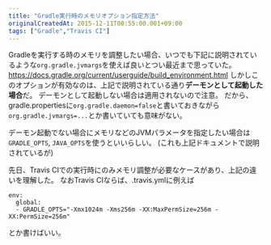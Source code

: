 ```yaml
---
title: "Gradle実行時のメモリオプション指定方法"
originalCreatedAt: 2015-12-11T00:55:00.001+09:00
tags: ["Gradle","Travis CI"]
---
```

Gradleを実行する時のメモリを調整したい場合、いつでも下記に説明されているような`org.gradle.jvmargs`を使えば良いとつい最近まで思っていた。
https://docs.gradle.org/current/userguide/build_environment.html
しかしこのオプションが有効なのは、上記で説明されている通り**デーモンとして起動した場合**だ。
デーモンとして起動しない場合は適用されないので注意。
だから、gradle.propertiesに`org.gradle.daemon=false`と書いておきながら`org.gradle.jvmargs=...`とか書いていても意味がない。

デーモン起動でない場合にメモリなどのJVMパラメータを指定したい場合は`GRADLE_OPTS`, `JAVA_OPTS`を使うといいらしい。
(これも上記ドキュメントで説明されているが)

先日、Travis CIでの実行時にのみメモリ調整が必要なケースがあり、上記の違いを理解した。
なおTravis CIならば、.travis.ymlに例えば

```
env:
  global:
  - GRADLE_OPTS="-Xmx1024m -Xms256m -XX:MaxPermSize=256m -XX:PermSize=256m"
```

とか書けばいい。

